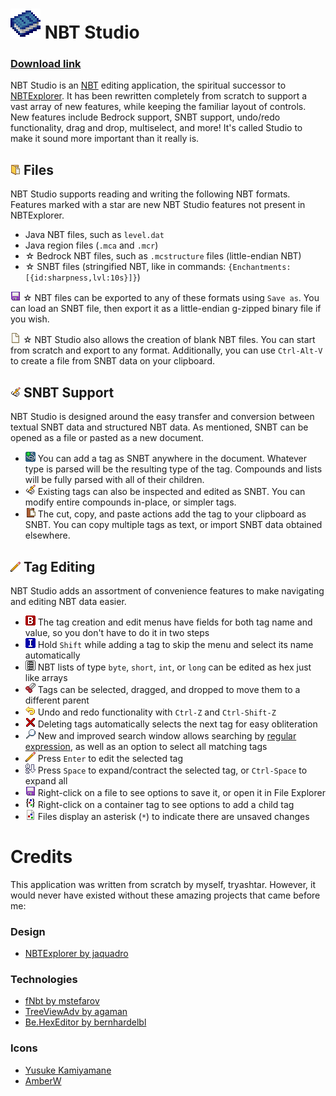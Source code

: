 # <img src="NbtStudio/Resources/nbt_studio_icon_256.png" width=48> NBT Studio

### [Download link](https://github.com/tryashtar/nbt-studio/releases)

NBT Studio is an [NBT](https://wiki.vg/NBT) editing application, the spiritual successor to [NBTExplorer](https://github.com/jaquadro/NBTExplorer). It has been rewritten completely from scratch to support a vast array of new features, while keeping the familiar layout of controls. New features include Bedrock support, SNBT support, undo/redo functionality, drag and drop, multiselect, and more! It's called Studio to make it sound more important than it really is.

## <img src="NbtStudio/Resources/amber/action_open_file.png" width=16> Files
NBT Studio supports reading and writing the following NBT formats. Features marked with a star are new NBT Studio features not present in NBTExplorer.

* Java NBT files, such as `level.dat`
* Java region files (`.mca` and `.mcr`)
* ☆ Bedrock NBT files, such as `.mcstructure` files (little-endian NBT)
* ☆ SNBT files (stringified NBT, like in commands: `{Enchantments:[{id:sharpness,lvl:10s}]}`)

<img src="NbtStudio/Resources/amber/action_save.png" width=16> ☆ NBT files can be exported to any of these formats using `Save as`. You can load an SNBT file, then export it as a little-endian g-zipped binary file if you wish.

<img src="NbtStudio/Resources/amber/action_new_file.png" width=16> ☆ NBT Studio also allows the creation of blank NBT files. You can start from scratch and export to any format. Additionally, you can use `Ctrl-Alt-V` to create a file from SNBT data on your clipboard.

## <img src="NbtStudio/Resources/amber/action_edit_snbt.png" width=16> SNBT Support
NBT Studio is designed around the easy transfer and conversion between textual SNBT data and structured NBT data. As mentioned, SNBT can be opened as a file or pasted as a new document.

* <img src="NbtStudio/Resources/amber/action_add_snbt.png" width=16> You can add a tag as SNBT anywhere in the document. Whatever type is parsed will be the resulting type of the tag. Compounds and lists will be fully parsed with all of their children.
* <img src="NbtStudio/Resources/amber/action_edit_snbt.png" width=16> Existing tags can also be inspected and edited as SNBT. You can modify entire compounds in-place, or simpler tags.
* <img src="NbtStudio/Resources/amber/action_paste.png" width=16> The cut, copy, and paste actions add the tag to your clipboard as SNBT. You can copy multiple tags as text, or import SNBT data obtained elsewhere.

## <img src="NbtStudio/Resources/amber/action_edit.png" width=16> Tag Editing
NBT Studio adds an assortment of convenience features to make navigating and editing NBT data easier.

* <img src="NbtStudio/Resources/amber/tag_byte.png" width=16> The tag creation and edit menus have fields for both tag name and value, so you don't have to do it in two steps
* <img src="NbtStudio/Resources/amber/tag_int.png" width=16> Hold `Shift` while adding a tag to skip the menu and select its name automatically
* <img src="NbtStudio/Resources/amber/tag_list.png" width=16> NBT lists of type `byte`, `short`, `int`, or `long` can be edited as hex just like arrays
* <img src="NbtStudio/Resources/amber/action_cut.png" width=16> Tags can be selected, dragged, and dropped to move them to a different parent
* <img src="NbtStudio/Resources/amber/action_undo.png" width=16> Undo and redo functionality with `Ctrl-Z` and `Ctrl-Shift-Z`
* <img src="NbtStudio/Resources/amber/action_delete.png" width=16> Deleting tags automatically selects the next tag for easy obliteration
* <img src="NbtStudio/Resources/amber/action_search.png" width=16> New and improved search window allows searching by [regular expression](https://en.wikipedia.org/wiki/Regular_expression), as well as an option to select all matching tags
* <img src="NbtStudio/Resources/amber/action_edit.png" width=16> Press `Enter` to edit the selected tag
* <img src="NbtStudio/Resources/amber/action_sort.png" width=16> Press `Space` to expand/contract the selected tag, or `Ctrl-Space` to expand all
* <img src="NbtStudio/Resources/amber/action_save.png" width=16> Right-click on a file to see options to save it, or open it in File Explorer
* <img src="NbtStudio/Resources/amber/tag_compound.png" width=16> Right-click on a container tag to see options to add a child tag
* <img src="NbtStudio/Resources/amber/file_file.png" width=16> Files display an asterisk (`*`) to indicate there are unsaved changes

# Credits
This application was written from scratch by myself, tryashtar. However, it would never have existed without these amazing projects that came before me:

### Design
* [NBTExplorer by jaquadro](https://github.com/jaquadro/NBTExplorer)

### Technologies
* [fNbt by mstefarov](https://github.com/mstefarov/fNbt)
* [TreeViewAdv by agaman](https://sourceforge.net/projects/treeviewadv)
* [Be.HexEditor by bernhardelbl](https://sourceforge.net/projects/hexbox)

### Icons
* [Yusuke Kamiyamane](https://p.yusukekamiyamane.com)
* [AmberW](https://github.com/AmberWat)

